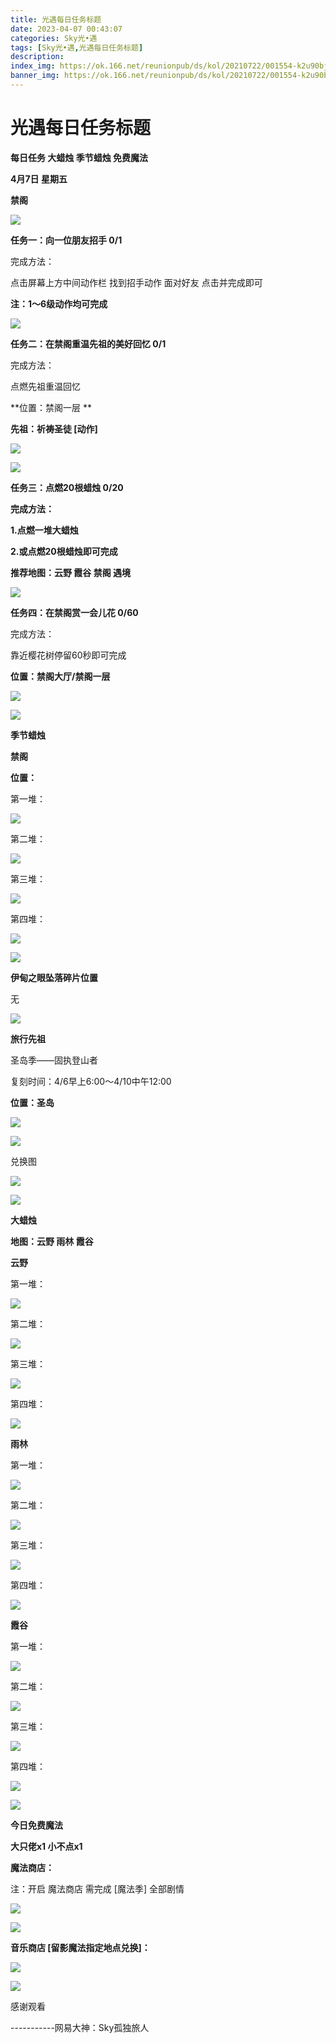 ```yaml
---
title: 光遇每日任务标题
date: 2023-04-07 00:43:07
categories: Sky光•遇
tags: [Sky光•遇,光遇每日任务标题]
description: 
index_img: https://ok.166.net/reunionpub/ds/kol/20210722/001554-k2u90bj7ay.png?imageView&thumbnail=600x0&type=jpg
banner_img: https://ok.166.net/reunionpub/ds/kol/20210722/001554-k2u90bj7ay.png?imageView&thumbnail=600x0&type=jpg
---
```

# 光遇每日任务标题
**每日任务 大蜡烛 季节蜡烛 免费魔法**

 **4月7日 星期五**

 **禁阁**

![](https://img.166.net/reunionpub/ds/kol/20230407/001218-2j70y1guvz.jpg)

 **任务一：向一位朋友招手 0/1**

完成方法：

点击屏幕上方中间动作栏 找到招手动作 面对好友 点击并完成即可

 **注：1～6级动作均可完成**

![](https://img.166.net/reunionpub/ds/kol/20230407/000327-26u4rwtgi3.jpeg)

 **任务二：在禁阁重温先祖的美好回忆 0/1**

完成方法：

点燃先祖重温回忆

 **位置：禁阁一层   **

**先祖：祈祷圣徒 [动作]**

![](https://img.166.net/reunionpub/ds/kol/20230407/000356-u29r3nlqy4.jpeg)

![](https://img.166.net/reunionpub/ds/kol/20230407/000409-i8mgsh6f15.jpeg)

 **任务三：点燃20根蜡烛 0/20**

 **完成方法：**

 **1.点燃一堆大蜡烛**

 **2.或点燃20根蜡烛即可完成**

 **推荐地图：云野 霞谷 禁阁 遇境**

![](https://img.166.net/reunionpub/ds/kol/20230407/000456-vhsi6dtmbn.jpg)

 **任务四：在禁阁赏一会儿花 0/60**

完成方法：

靠近樱花树停留60秒即可完成

 **位置：禁阁大厅/禁阁一层**

![](https://img.166.net/reunionpub/ds/kol/20230407/000509-zkahq78d5y.jpeg)

![](https://img.166.net/reunionpub/ds/kol/20221018/100256-wzutnocka0.png)

 **季节蜡烛**

 **禁阁**

 **位置：**

第一堆：

![](https://img.166.net/reunionpub/ds/kol/20230407/000539-w4yoekn26a.jpeg)

第二堆：

![](https://img.166.net/reunionpub/ds/kol/20230407/000546-ylsf0obsat.jpeg)

第三堆：

![](https://img.166.net/reunionpub/ds/kol/20230407/000554-s41sgk0ry2.jpeg)

第四堆：

![](https://img.166.net/reunionpub/ds/kol/20230407/000600-shej67zslw.jpeg)

![](https://img.166.net/reunionpub/ds/kol/20221130/005912-5mvshq9nf3.png)

 **伊甸之眼坠落碎片位置**

无

![](https://img.166.net/reunionpub/ds/kol/20230313/005012-cdpy0kr1uq.png)

 **旅行先祖**

圣岛季——固执登山者

复刻时间：4/6早上6:00～4/10中午12:00

 **位置：圣岛**

![](https://img.166.net/reunionpub/ds/kol/20230405/005117-upmb6qigeh.jpg)

![](https://img.166.net/reunionpub/ds/kol/20230405/002310-sf4b6n8hdz.jpeg)

兑换图

![](https://img.166.net/reunionpub/ds/kol/20230405/005037-9m6h4ulfcj.jpg)

![](https://img.166.net/reunionpub/ds/kol/20230313/005012-cdpy0kr1uq.png)

 **大蜡烛**

 **地图：云野 雨林 霞谷**

 **云野**

第一堆：

![](https://img.166.net/reunionpub/ds/kol/20230406/235805-scleu5r9g4.jpeg)

第二堆：

![](https://img.166.net/reunionpub/ds/kol/20230406/235812-olwcin2tr6.jpeg)

第三堆：

![](https://img.166.net/reunionpub/ds/kol/20230406/235819-ktgws160om.jpeg)

第四堆：

![](https://img.166.net/reunionpub/ds/kol/20230406/235830-64sf9ieyrd.jpeg)

 **雨林**

第一堆：

![](https://img.166.net/reunionpub/ds/kol/20230406/235927-rtqnpu9si7.jpeg)

第二堆：

![](https://img.166.net/reunionpub/ds/kol/20230406/235935-u2yw5sa7si.jpeg)

第三堆：

![](https://img.166.net/reunionpub/ds/kol/20230406/235955-sm4fqevzh9.jpeg)

第四堆：

![](https://img.166.net/reunionpub/ds/kol/20230407/000005-l9qpke125h.jpeg)

 **霞谷**

第一堆：

![](https://img.166.net/reunionpub/ds/kol/20230407/000032-p107c8o4wa.jpeg)

第二堆：

![](https://img.166.net/reunionpub/ds/kol/20230407/000149-nb87ch2s6r.jpeg)

第三堆：

![](https://img.166.net/reunionpub/ds/kol/20230407/000156-8faoim51qs.jpeg)

第四堆：

![](https://img.166.net/reunionpub/ds/kol/20230407/000212-tgfo1c7riv.jpeg)

![](https://img.166.net/reunionpub/ds/kol/20221018/100256-wzutnocka0.png)

 **今日免费魔法**

 **大只佬x1 小不点x1**

 **魔法商店：**

注：开启 魔法商店 需完成 [魔法季] 全部剧情

![](https://img.166.net/reunionpub/ds/kol/20221018/100559-oibznvdtus.png)

![](https://img.166.net/reunionpub/ds/kol/20230407/000236-hdm9spk28q.jpeg)

 **音乐商店 [留影魔法指定地点兑换]：**

![](https://img.166.net/reunionpub/ds/kol/20230403/000156-bdlmjzy7vh.jpeg)

 **![](https://img.166.net/reunionpub/ds/kol/20221018/100256-wzutnocka0.png)**

感谢观看

\-----------网易大神：Sky孤独旅人

